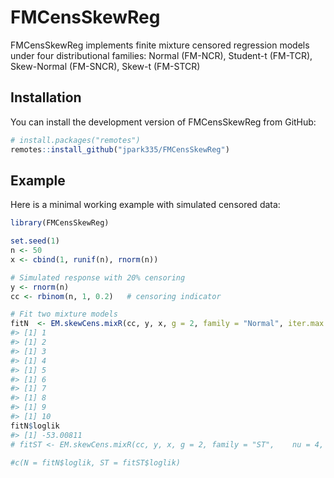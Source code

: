 
<!-- README.md is generated from README.Rmd. Please edit that file -->

# FMCensSkewReg

<!-- badges: start -->
<!-- badges: end -->

FMCensSkewReg implements finite mixture censored regression models under
four distributional families: Normal (FM-NCR), Student-t (FM-TCR),
Skew-Normal (FM-SNCR), Skew-t (FM-STCR)

## Installation

You can install the development version of FMCensSkewReg from GitHub:

``` r
# install.packages("remotes")
remotes::install_github("jpark335/FMCensSkewReg")
```

## Example

Here is a minimal working example with simulated censored data:

``` r
library(FMCensSkewReg)

set.seed(1)
n <- 50
x <- cbind(1, runif(n), rnorm(n))

# Simulated response with 20% censoring
y <- rnorm(n)
cc <- rbinom(n, 1, 0.2)   # censoring indicator

# Fit two mixture models
fitN  <- EM.skewCens.mixR(cc, y, x, g = 2, family = "Normal", iter.max = 100)
#> [1] 1
#> [1] 2
#> [1] 3
#> [1] 4
#> [1] 5
#> [1] 6
#> [1] 7
#> [1] 8
#> [1] 9
#> [1] 10
fitN$loglik
#> [1] -53.00811
# fitST <- EM.skewCens.mixR(cc, y, x, g = 2, family = "ST",    nu = 4, iter.max = 150)

#c(N = fitN$loglik, ST = fitST$loglik)
```
